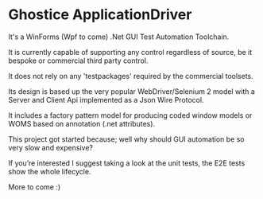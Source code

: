 # Ghostice ApplicationDriver

It's a WinForms (Wpf to come) .Net GUI Test Automation Toolchain.

It is currently capable of supporting any control regardless of source, be it bespoke or commercial third party control.

It does not rely on any 'testpackages' required by the commercial toolsets.

Its design is based up the very popular WebDriver/Selenium 2 model with a Server and Client Api implemented as a Json Wire Protocol.

It includes a factory pattern model for producing coded window models or WOMS based on annotation (.net attributes).

This project got started because; well why should GUI automation be so very slow and expensive?

If you’re interested I suggest taking a look at the unit tests, the E2E tests show the whole lifecycle.

More to come :)

